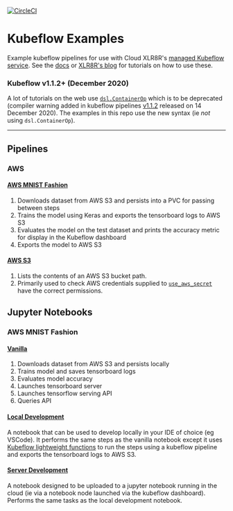 [![CircleCI](https://circleci.com/gh/CloudXLR8R/kubeflow-examples.svg?style=svg)](https://circleci.com/gh/CloudXLR8R/kubeflow-examples)

# Kubeflow Examples
Example kubeflow pipelines for use with Cloud XLR8R's [managed Kubeflow service](https://cloudxlr8r.com/kubeflow). See the [docs](https://docs.cloudxlr8r.com/) or [XLR8R's blog](https://cloudxlr8r.com/blog) for tutorials on how to use these.

### Kubeflow v1.1.2+ (December 2020)
A lot of tutorials on the web use [`dsl.ContainerOp`](https://kubeflow-pipelines.readthedocs.io/en/stable/source/kfp.dsl.html#kfp.dsl.ContainerOp) which is to be deprecated (compiler warning added in kubeflow pipelines [v1.1.2](https://github.com/kubeflow/pipelines/blob/1.2.0/CHANGELOG.md#112-2020-12-14) released on 14 December 2020). The examples in this repo use the new syntax (ie *not* using `dsl.ContainerOp`).

-----------------------------------------------------------

## Pipelines
### AWS
#### [AWS MNIST Fashion](./pipelines/aws_mnist.py)
1. Downloads dataset from AWS S3 and persists into a PVC for passing between steps
2. Trains the model using Keras and exports the tensorboard logs to AWS S3
3. Evaluates the model on the test dataset and prints the accuracy metric for display in the Kubeflow dashboard
4. Exports the model to AWS S3
#### [AWS S3](./pipelines/aws_s3.py)
1. Lists the contents of an AWS S3 bucket path.
2. Primarily used to check AWS credentials supplied to [`use_aws_secret`](https://kubeflow-pipelines.readthedocs.io/en/stable/source/kfp.extensions.html?highlight=use_aws_secret#kfp.aws.use_aws_secret) have the correct permissions.

## Jupyter Notebooks
### AWS MNIST Fashion
#### [Vanilla](./notebooks/mnist_vanilla.ipynb)
1. Downloads dataset from AWS S3 and persists locally
2. Trains model and saves tensorboard logs
3. Evaluates model accuracy
4. Launches tensorboard server
5. Launches tensorflow serving API
6. Queries API
#### [Local Development](./notebooks/mnist_local_kf_pipeline.ipynb)
A notebook that can be used to develop locally in your IDE of choice (eg VSCode). It performs the same steps as the vanilla notebook except it uses [Kubeflow lightweight functions](https://www.kubeflow.org/docs/pipelines/sdk/python-function-components/) to run the steps using a kubeflow pipeline and exports the tensorboard logs to AWS S3.
#### [Server Development](./notebooks/mnist_server_kf_pipeline.ipynb)
A notebook designed to be uploaded to a jupyter notebook running in the cloud (ie via a notebook node launched via the kubeflow dashboard). Performs the same tasks as the local development notebook.
